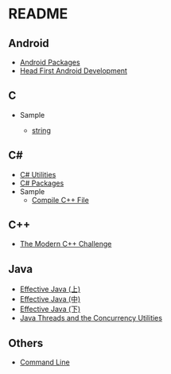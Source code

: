 # README

## Android

- [Android Packages](/android/Android%20Packages.md)
- [Head First Android Development](/android/Head%20First%20Android%20Development.md)

## C

- Sample

	- [string](/c/C%20string.md)

## C#

- [C# Utilities](/csharp/C%23%20Utilities.md)
- [C# Packages](/csharp/C%23%20Packages.md)
- Sample
	- [Compile C++ File](/csharp/C%23%20Compile%20C%2B%2B%20File.md)

## C++

- [The Modern C++ Challenge](/cpp/The%20Modern%20C%2B%2B%20Challenge.md)

## Java

- [Effective Java (上)](/java/Effective%20Java%20(上).md)
- [Effective Java (中)](/java/Effective%20Java%20(中).md)
- [Effective Java (下)](/java/Effective%20Java%20(下).md)
- [Java Threads and the Concurrency Utilities](/java/Java%20Threads%20and%20the%20Concurrency%20Utilities.md)

## Others

- [Command Line](/others/Command%20Line.md)

